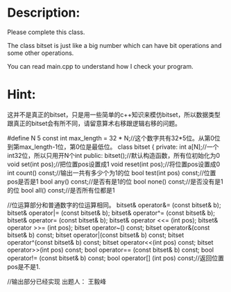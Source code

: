 # Description:
Please complete this class.

The class bitset is just like a big number which can have bit operations and some other operations.

You can read main.cpp to understand how I check your program.

# Hint:
这并不是真正的bitset，只是用一些简单的c++知识来模仿bitset，所以数据类型跟真正的bitset会有所不同，请留意算术右移跟逻辑右移的问题。

#define N 5
const int max_length = 32 * N;//这个数字共有32*5位。从第0位到第max_length-1位，第0位是最低位。
class bitset {
private:
int a[N];//一个int32位，所以只用开N个int
public:
bitset();//默认构造函数，所有位初始化为0
void set(int pos);//把位置pos设置成1
void reset(int pos);//将位置pos设置成0
int count() const;//输出一共有多少个为1的位
bool test(int pos) const;//位置pos是否是1
bool any() const;//是否有是1的位
bool none() const;//是否没有是1的位
bool all() const;//是否所有位都是1

//位运算部分和普通数字的位运算相同。
bitset& operator&= (const bitset& b);
bitset& operator|= (const bitset& b);
bitset& operator^= (const bitset& b);
bitset& operator= (const bitset& b);
bitset& operator <<= (int pos);
bitset& operator >>= (int pos);
bitset operator~() const;
bitset operator&(const bitset& b) const;
bitset operator|(const bitset& b) const;
bitset operator^(const bitset& b) const;
bitset operator<<(int pos) const;
bitset operator>>(int pos) const;
bool operator== (const bitset& b) const;
bool operator!= (const bitset& b) const;
bool operator[] (int pos) const;//返回位置pos是不是1.

//输出部分已经实现
出题人： 王毅峰
